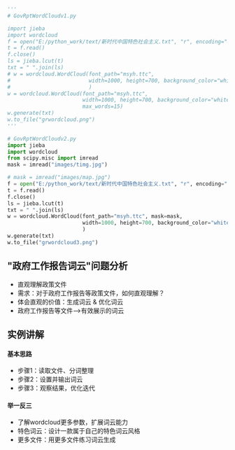 ```python
'''
# GovRptWordCloudv1.py

import jieba
import wordcloud
f = open("E:/python_work/text/新时代中国特色社会主义.txt", "r", encoding="utf-8")
t = f.read()
f.close()
ls = jieba.lcut(t)
txt = " ".join(ls)
# w = wordcloud.WordCloud(font_path="msyh.ttc",
#                         width=1000, height=700, background_color="white",
#                         )
w = wordcloud.WordCloud(font_path="msyh.ttc",
                        width=1000, height=700, background_color="white",
                        max_words=15)
w.generate(txt)
w.to_file("grwordcloud.png")
'''

# GovRptWordCloudv2.py
import jieba
import wordcloud
from scipy.misc import imread
mask = imread("images/timg.jpg")

# mask = imread("images/map.jpg")
f = open("E:/python_work/text/新时代中国特色社会主义.txt", "r", encoding="utf-8")
t = f.read()
f.close()
ls = jieba.lcut(t)
txt = " ".join(ls)
w = wordcloud.WordCloud(font_path="msyh.ttc", mask=mask,
                        width=1000, height=700, background_color="white",
                        )
w.generate(txt)
w.to_file("grwordcloud3.png")
```
## "政府工作报告词云"问题分析
- 直观理解政策文件
- 需求：对于政府工作报告等政策文件，如何直观理解？
- 体会直观的价值：生成词云 & 优化词云
- 政府工作报告等文件-->有效展示的词云

## 实例讲解
#### 基本思路
- 步骤1：读取文件、分词整理
- 步骤2：设置并输出词云
- 步骤3：观察结果，优化迭代

#### 举一反三
- 了解wordcloud更多参数，扩展词云能力
- 特色词云：设计一款属于自己的特色词云风格
- 更多文件：用更多文件练习词云生成
